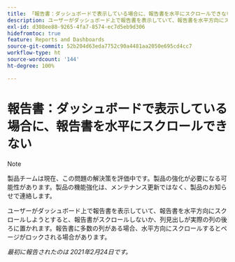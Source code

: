 ```yaml
---
title: 「報告書：ダッシュボードで表示している場合に、報告書を水平にスクロールできない」
description: ユーザーがダッシュボード上で報告書を表示していて、報告書を水平方向にスクロールしようとすると、報告書がスクロールしないか、列見出しが実際の列の後ろに置かれます。報告書に多数の列がある場合、水平方向にスクロールするとページがロックされる場合があります。
exl-id: d308ee88-9265-4fa7-8574-ec7d5eb9d306
hidefromtoc: true
feature: Reports and Dashboards
source-git-commit: 52b204d63eda7752c90a4481aa2050e695cd4cc7
workflow-type: ht
source-wordcount: '144'
ht-degree: 100%

---
```


# 報告書：ダッシュボードで表示している場合に、報告書を水平にスクロールできない

>[!NOTE]
>
>製品チームは現在、この問題の解決策を評価中です。製品の強化が必要になる可能性があります。製品の機能強化は、メンテナンス更新ではなく、製品のお知らせで連絡します。

ユーザーがダッシュボード上で報告書を表示していて、報告書を水平方向にスクロールしようとすると、報告書がスクロールしないか、列見出しが実際の列の後ろに置かれます。報告書に多数の列がある場合、水平方向にスクロールするとページがロックされる場合があります。

_最初に報告されたのは 2021年2月24日です。_
